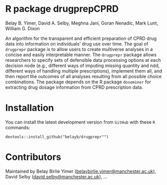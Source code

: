 # R package drugprepCPRD

Belay B. Yimer, David A. Selby, Meghna Jani, Goran Nenadic, Mark Lunt, William G. Dixon

An algorithm for the transparent and efficient preparation of CPRD drug data into information on individuals’ drug use over time. 
The goal of `drugprepr` package is to allow users to create multiverse analyses in a concise and easily interpretable manner. The `drugprepr` package allows researchers to specify sets of defensible data processing options at each decision node (e.g., different ways of imputing missing quantity and ndd, 
different ways of handling multiple prescriptions), implement them all, and then report the outcomes of all analyses resulting from all possible choice combinations. 
The package depends on the R package `doseminer` for extracting drug dosage information from CPRD prescription data.

# Installation
You can install the latest development version from `GitHub` with these `R` commands:

```
devtools::install_github("belayb/drugprepr"")
```

# Contributors

Maintained by Belay Birlie Yimer (belaybirlie.yimer@manchester.ac.uk), David Selby (david.selby@manchester.ac.uk), ...
